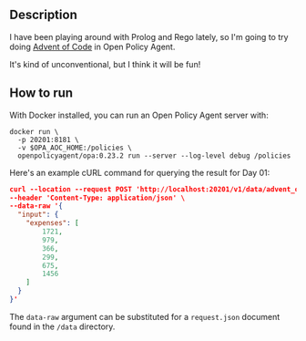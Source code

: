 ## Description

I have been playing around with Prolog and Rego lately, so I'm going to try doing [Advent of Code](https://adventofcode.com/2020) in Open Policy Agent.

It's kind of unconventional, but I think it will be fun!


## How to run

With Docker installed, you can run an Open Policy Agent server with:

```
docker run \
  -p 20201:8181 \
  -v $OPA_AOC_HOME:/policies \
  openpolicyagent/opa:0.23.2 run --server --log-level debug /policies
```

Here's an example cURL command for querying the result for Day 01:

```json
curl --location --request POST 'http://localhost:20201/v1/data/advent_of_code/day_01' \
--header 'Content-Type: application/json' \
--data-raw '{
  "input": {
    "expenses": [
        1721,
        979,
        366,
        299,
        675,
        1456
    ]
  }
}'
```

The `data-raw` argument can be substituted for a `request.json` document found in the `/data` directory.
